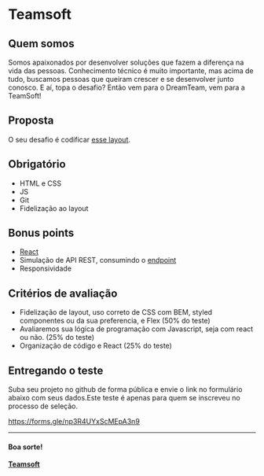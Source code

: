 # Teamsoft

## Quem somos
Somos apaixonados por desenvolver soluções que fazem a diferença na vida das pessoas. 
Conhecimento técnico é muito importante, mas acima de tudo, buscamos pessoas que queiram crescer e se desenvolver junto conosco. 
E aí, topa o desafio? Então vem para o DreamTeam, vem para a TeamSoft! 

## Proposta
O seu desafio é codificar [esse layout](https://www.figma.com/file/1RWDOOFeh5836Y4KruOl5w/FrontEnd?node-id=0%3A1).

## Obrigatório
* HTML e CSS 
* JS
* Git
* Fidelização ao layout

## Bonus points
* [React](https://reactjs.org/)
* Simulação de API REST, consumindo o [endpoint](https://6077803e1ed0ae0017d6aea4.mockapi.io/test-frontend/products)
* Responsividade

## Critérios de avaliação
* Fidelização de layout, uso correto de CSS com BEM, styled componentes ou da sua preferencia, e Flex (50% do teste)
* Avaliaremos sua lógica de programação com Javascript, seja com react ou não. (25% do teste)
* Organização de código e React (25% do teste)


## Entregando o teste

Suba seu projeto no github de forma pública e envie o link no formulário abaixo com seus dados.Este teste é apenas para quem se inscreveu no processo de seleção.

https://forms.gle/np3R4UYxScMEpA3n9

---

#### Boa sorte!

**[Teamsoft](https://teamsoft.com.br)**
